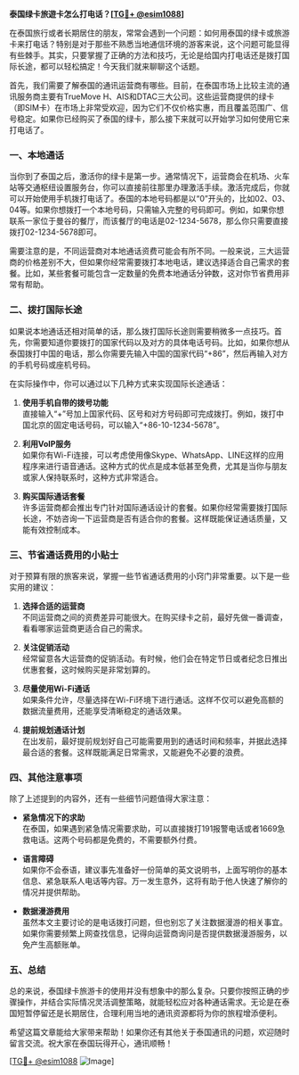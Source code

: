 **泰国绿卡旅遊卡怎么打电话？[[TG💪+ @esim1088](https://t.me/s/esim1088)]**

在泰国旅行或者长期居住的朋友，常常会遇到一个问题：如何用泰国的绿卡或旅游卡来打电话？特别是对于那些不熟悉当地通信环境的游客来说，这个问题可能显得有些棘手。其实，只要掌握了正确的方法和技巧，无论是给国内打电话还是拨打国际长途，都可以轻松搞定！今天我们就来聊聊这个话题。

首先，我们需要了解泰国的通讯运营商有哪些。目前，在泰国市场上比较主流的通讯服务商主要有TrueMove H、AIS和DTAC三大公司。这些运营商提供的绿卡（即SIM卡）在市场上非常受欢迎，因为它们不仅价格实惠，而且覆盖范围广、信号稳定。如果你已经购买了泰国的绿卡，那么接下来就可以开始学习如何使用它来打电话了。

### **一、本地通话**

当你到了泰国之后，激活你的绿卡是第一步。通常情况下，运营商会在机场、火车站等交通枢纽设置服务台，你可以直接前往那里办理激活手续。激活完成后，你就可以开始使用手机拨打电话了。泰国的本地号码都是以“0”开头的，比如02、03、04等。如果你想拨打一个本地号码，只需输入完整的号码即可。例如，如果你想联系一家位于曼谷的餐厅，而该餐厅的电话是02-1234-5678，那么你只需要直接拨打02-1234-5678即可。

需要注意的是，不同运营商对本地通话资费可能会有所不同。一般来说，三大运营商的价格差别不大，但如果你经常需要拨打本地电话，建议选择适合自己需求的套餐。比如，某些套餐可能包含一定数量的免费本地通话分钟数，这对你节省费用非常有帮助。

### **二、拨打国际长途**

如果说本地通话还相对简单的话，那么拨打国际长途则需要稍微多一点技巧。首先，你需要知道你要拨打的国家代码以及对方的具体电话号码。比如，如果你想从泰国拨打中国的电话，那么你需要先输入中国的国家代码“+86”，然后再输入对方的手机号码或座机号码。

在实际操作中，你可以通过以下几种方式来实现国际长途通话：

1. **使用手机自带的拨号功能**  
   直接输入“+”号加上国家代码、区号和对方号码即可完成拨打。例如，拨打中国北京的固定电话号码，可以输入“+86-10-1234-5678”。

2. **利用VoIP服务**  
   如果你有Wi-Fi连接，可以考虑使用像Skype、WhatsApp、LINE这样的应用程序来进行语音通话。这种方式的优点是成本低甚至免费，尤其是当你与朋友或家人保持联系时，这种方式非常适合。

3. **购买国际通话套餐**  
   许多运营商都会推出专门针对国际通话设计的套餐。如果你经常需要拨打国际长途，不妨咨询一下运营商是否有适合你的套餐。这样既能保证通话质量，又能有效控制成本。

### **三、节省通话费用的小贴士**

对于预算有限的旅客来说，掌握一些节省通话费用的小窍门非常重要。以下是一些实用的建议：

1. **选择合适的运营商**  
   不同运营商之间的资费差异可能很大。在购买绿卡之前，最好先做一番调查，看看哪家运营商更适合自己的需求。

2. **关注促销活动**  
   经常留意各大运营商的促销活动。有时候，他们会在特定节日或者纪念日推出优惠套餐，这时候购买是非常划算的。

3. **尽量使用Wi-Fi通话**  
   如果条件允许，尽量选择在Wi-Fi环境下进行通话。这样不仅可以避免高额的数据流量费用，还能享受清晰稳定的通话效果。

4. **提前规划通话计划**  
   在出发前，最好提前规划好自己可能需要用到的通话时间和频率，并据此选择最合适的套餐。这样既能满足日常需求，又能避免不必要的浪费。

### **四、其他注意事项**

除了上述提到的内容外，还有一些细节问题值得大家注意：

- **紧急情况下的求助**  
  在泰国，如果遇到紧急情况需要求助，可以直接拨打191报警电话或者1669急救电话。这两个号码都是免费的，不需要额外付费。

- **语言障碍**  
  如果你不会泰语，建议事先准备好一份简单的英文说明书，上面写明你的基本信息、紧急联系人电话等内容。万一发生意外，这将有助于他人快速了解你的情况并提供帮助。

- **数据漫游费用**  
  虽然本文主要讨论的是电话拨打问题，但也别忘了关注数据漫游的相关事宜。如果你需要频繁上网查找信息，记得向运营商询问是否提供数据漫游服务，以免产生高额账单。

### **五、总结**

总的来说，泰国绿卡旅游卡的使用并没有想象中的那么复杂。只要你按照正确的步骤操作，并结合实际情况灵活调整策略，就能轻松应对各种通话需求。无论是在泰国短暂停留还是长期居住，合理利用当地的通讯资源都将为你的旅程增添便利。

希望这篇文章能给大家带来帮助！如果你还有其他关于泰国通讯的问题，欢迎随时留言交流。祝大家在泰国玩得开心，通讯顺畅！

[[TG💪+ @esim1088](https://t.me/s/esim1088) ![Image](https://i.postimg.cc/4NQfJmqS/Snipaste-2025-05-13-00-14-12.png)]
